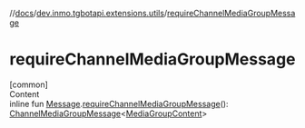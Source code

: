 //[docs](../../index.md)/[dev.inmo.tgbotapi.extensions.utils](index.md)/[requireChannelMediaGroupMessage](require-channel-media-group-message.md)



# requireChannelMediaGroupMessage  
[common]  
Content  
inline fun [Message](../dev.inmo.tgbotapi.types.message.abstracts/-message/index.md).[requireChannelMediaGroupMessage](require-channel-media-group-message.md)(): [ChannelMediaGroupMessage](../dev.inmo.tgbotapi.types.message/-channel-media-group-message/index.md)<[MediaGroupContent](../dev.inmo.tgbotapi.types.message.content.abstracts/-media-group-content/index.md)>  



